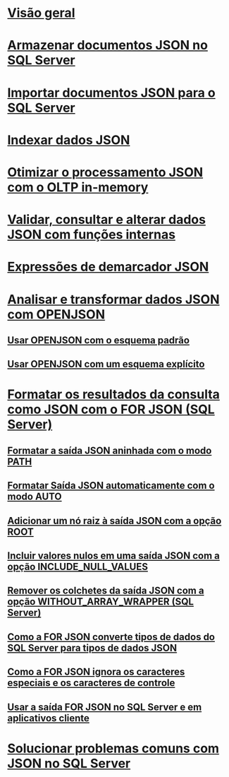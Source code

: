 # [Visão geral](json-data-sql-server.md)  
# [Armazenar documentos JSON no SQL Server](store-json-documents-in-sql-tables.md)
# [Importar documentos JSON para o SQL Server](import-json-documents-into-sql-server.md)  
# [Indexar dados JSON](index-json-data.md)  
# [Otimizar o processamento JSON com o OLTP in-memory](optimize-json-processing-with-in-memory-oltp.md)  
# [Validar, consultar e alterar dados JSON com funções internas](validate-query-and-change-json-data-with-built-in-functions-sql-server.md)  
# [Expressões de demarcador JSON](json-path-expressions-sql-server.md)  
# [Analisar e transformar dados JSON com OPENJSON](convert-json-data-to-rows-and-columns-with-openjson-sql-server.md)  
## [Usar OPENJSON com o esquema padrão](use-openjson-with-the-default-schema-sql-server.md)  
## [Usar OPENJSON com um esquema explícito](use-openjson-with-an-explicit-schema-sql-server.md)  
# [Formatar os resultados da consulta como JSON com o FOR JSON (SQL Server)](format-query-results-as-json-with-for-json-sql-server.md)  
## [Formatar a saída JSON aninhada com o modo PATH](format-nested-json-output-with-path-mode-sql-server.md)  
## [Formatar Saída JSON automaticamente com o modo AUTO](format-json-output-automatically-with-auto-mode-sql-server.md)  
## [Adicionar um nó raiz à saída JSON com a opção ROOT](add-a-root-node-to-json-output-with-the-root-option-sql-server.md)  
## [Incluir valores nulos em uma saída JSON com a opção INCLUDE_NULL_VALUES](include-null-values-in-json-include-null-values-option.md)  
## [Remover os colchetes da saída JSON com a opção WITHOUT_ARRAY_WRAPPER (SQL Server)](remove-square-brackets-from-json-without-array-wrapper-option.md)  
## [Como a FOR JSON converte tipos de dados do SQL Server para tipos de dados JSON](how-for-json-converts-sql-server-data-types-to-json-data-types-sql-server.md)  
## [Como a FOR JSON ignora os caracteres especiais e os caracteres de controle](how-for-json-escapes-special-characters-and-control-characters-sql-server.md)  
## [Usar a saída FOR JSON no SQL Server e em aplicativos cliente](use-for-json-output-in-sql-server-and-in-client-apps-sql-server.md)  
# [Solucionar problemas comuns com JSON no SQL Server](solve-common-issues-with-json-in-sql-server.md)  
